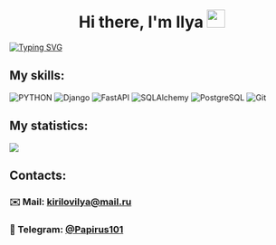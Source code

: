<h1 align="center">Hi there, I'm Ilya <img src="https://github.com/blackcater/blackcater/raw/main/images/Hi.gif" height="32"/></h1>

[![Typing SVG](https://readme-typing-svg.herokuapp.com?color=31DA9D&lines=I'm+a+python+backend+developer)](https://git.io/typing-svg)

## My skills:

![PYTHON](https://img.shields.io/badge/Python-blue?style=for-the-badge&logo=python&logoColor=white)
![Django](https://img.shields.io/badge/Django-green?style=for-the-badge&logo=django&logoColor=white)
![FastAPI](https://img.shields.io/badge/FastAPI-green?style=for-the-badge&logo=fastapi&logoColor=white)
![SQLAlchemy](https://img.shields.io/badge/SQLAlchemy-red?style=for-the-badge&logoColor=white)
![PostgreSQL](https://img.shields.io/badge/PostgreSQL-blue?style=for-the-badge&logo=postgresql&logoColor=white)
![Git](https://img.shields.io/badge/git-%23F05033.svg?style=for-the-badge&logo=git&logoColor=white)

## My statistics:
![](http://github-profile-summary-cards.vercel.app/api/cards/profile-details?username=Papirus101&theme=github_dark)

## Contacts:

### ✉️ Mail: kirilovilya@mail.ru

### 📜 Telegram: [@Papirus101](https://t.me/Papirus101)
